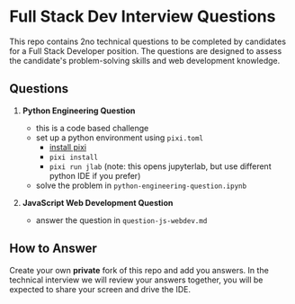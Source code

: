 # Full Stack Dev Interview Questions

This repo contains 2no technical questions to be completed by candidates for a Full Stack Developer position. The questions are designed to assess the candidate's problem-solving skills and web development knowledge.

## Questions

1. **Python Engineering Question**
    - this is a code based challenge
    - set up a python environment using `pixi.toml`
        - [install pixi](https://pixi.sh/latest/installation/)
        - `pixi install`
        - `pixi run jlab` (note: this opens jupyterlab, but use different python IDE if you prefer)
    - solve the problem in `python-engineering-question.ipynb`

2. **JavaScript Web Development Question**
    - answer the question in `question-js-webdev.md`


## How to Answer

Create your own **private** fork of this repo and add you answers.
In the technical interview we will review your answers together, you will be expected to share your screen and drive the IDE. 
